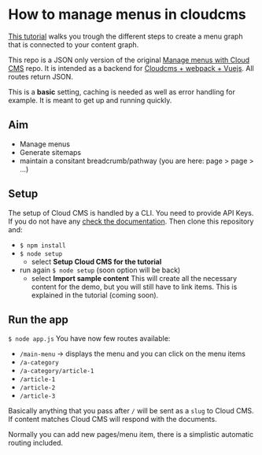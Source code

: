 # How to manage menus in cloudcms
[This tutorial](https://idealley.gitbooks.io/cloud-cms-how-to-manage-menus/content/) walks you trough the different steps to create a menu graph that is connected to your content graph.

This repo is a JSON only version of the original [Manage menus with Cloud CMS](https://github.com/idealley/cloudcms-manage-menus) repo. It is intended as a backend for [Cloudcms + webpack + Vuejs](https://github.com/idealley/cloudcms-webpack-vuejs). All routes return JSON.

This is a **basic** setting, caching is needed as well as error handling for example. It is meant to get up and running quickly.

## Aim
* Manage menus
* Generate sitemaps
* maintain a consitant breadcrumb/pathway (you are here: page > page > ...)

## Setup
The setup of Cloud CMS is handled by a CLI. You need to provide API Keys. If you do not have any [check the documentation](https://www.cloudcms.com/apikeys.html).
Then clone this repository and:
* `$ npm install`
* `$ node setup`
    * select **Setup Cloud CMS for the tutorial**
* run again `$ node setup` (soon option will be back)
    * select **Import sample content**
This will create all the necessary content for the demo, but you will still have to link items. This is explained in the tutorial (coming soon).

## Run the app
`$ node app.js`
You have now few routes available:
* `/main-menu` -> displays the menu and you can click on the menu items
* `/a-category`
* `/a-category/article-1`
* `/article-1`
* `/article-2`
* `/article-3`

Basically anything that you pass after `/` will be sent as a `slug` to Cloud CMS. If content matches Cloud CMS will respond with the documents.

Normally you can add new pages/menu item, there is a simplistic automatic routing included.